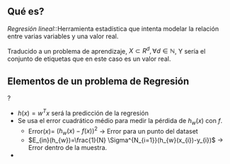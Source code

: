 ## Qué es?

*Regresión lineal*::Herramienta estadística que intenta modelar la relación entre varias variables y una valor real.

Traducido a un problema de aprendizaje, $X \subset{R^{d}}, \forall d \in \mathbb{N}$, Y sería el conjunto de etiquetas que en este caso es un valor real.  

## Elementos de un problema de Regresión
?
- $h(x)=w^Tx$ será la predicción de la regresión
- Se usa el error cuadrático médio para medir la pérdida de $h_{w}(x)$ con $f$.
	- Error($x$)= $(h_{w}(x)-f(x))^2$ -> Error para un punto del dataset
	- $E_{in}(h_{w})=\frac{1}{N} \Sigma^{N_{i=1}}(h_{w}(x_{i})-y_{i})$ -> Error dentro de la muestra.
- 
